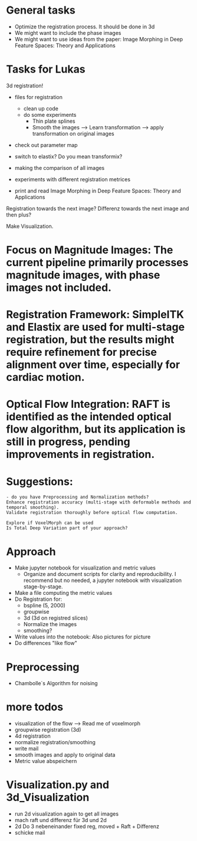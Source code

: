 # General tasks

 - Optimize the registration process. It should be done in 3d 
 - We might want to include the phase images
 - We might want to use ideas from the paper: Image Morphing in Deep Feature Spaces: Theory and     Applications


# Tasks for Lukas

3d registration!

 - files for registration
    + clean up code
    + do some experiments
      * Thin plate splines 
      * Smooth the images --> Learn transformation --> apply transformation on original images

- check out parameter map
- switch to elastix? Do you mean transformix?


 
 - making the comparison of all images
 - experiments with different registration metrices
 - print and read Image Morphing in Deep Feature Spaces: Theory and Applications

 Registration towards the next image?
 Differenz towards the next image and then plus?

 Make Visualization.

# Focus on Magnitude Images: The current pipeline primarily processes magnitude images, with phase images not included.

# Registration Framework: SimpleITK and Elastix are used for multi-stage registration, but the results might require refinement for precise alignment over time, especially for cardiac motion.

# Optical Flow Integration: RAFT is identified as the intended optical flow algorithm, but its application is still in progress, pending improvements in registration.


# Suggestions:

    - do you have Preprocessing and Normalization methods?
    Enhance registration accuracy (multi-stage with deformable methods and temporal smoothing).
    Validate registration thoroughly before optical flow computation.
    
    Explore if VoxelMorph can be used
    Is Total Deep Variation part of your approach?

# Approach
 - Make jupyter notebook for visualization and metric values
    + Organize and document scripts for clarity and reproducibility. I recommend but no needed, a jupyter notebook with visualization stage-by-stage.
 - Make a file computing the metric values
 - Do Registration for:
    + bspline (5, 2000)
    + groupwise
    + 3d (3d on registred slices)
    + Normalize the images
    + smoothing?
  - Write values into the notebook: Also pictures for picture
  - Do differences "like flow"

# Preprocessing
 - Chambolle`s Algorithm for noising


#  more todos
   - visualization of the flow --> Read me of voxelmorph
   - groupwise registration (3d)
   - 4d registration
   - normalize registration/smoothing
   - write mail
   - smooth images and apply to original data
   - Metric value abspeichern

# Visualization.py and 3d_Visualization
   
   - run 2d visualization again to get all images
   - mach raft und differenz für 3d und 2d
   - 2d Do 3 nebeneinander fixed reg, moved + Raft + Differenz
   - schicke mail
